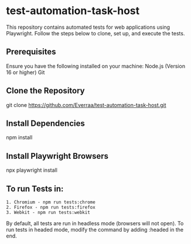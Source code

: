 # test-automation-task-host
This repository contains automated tests for web applications using Playwright. Follow the steps below to clone, set up, and execute the tests.

## Prerequisites
Ensure you have the following installed on your machine:
Node.js (Version 16 or higher)
Git 

## Clone the Repository
git clone https://github.com/Everraa/test-automation-task-host.git

## Install Dependencies
npm install

## Install Playwright Browsers
npx playwright install

## To run Tests in: 
    1. Chromium - npm run tests:chrome
    2. Firefox - npm run tests:firefox
    3. Webkit - npm run tests:webkit

By default, all tests are run in headless mode (browsers will not open). To run tests in headed mode, modify the command by adding :headed in the end.